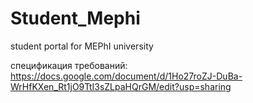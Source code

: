 # Student_Mephi
student portal for MEPhI university

спецификация требований: https://docs.google.com/document/d/1Ho27roZJ-DuBa-WrHfKXen_Rt1jO9TtI3sZLpaHQrGM/edit?usp=sharing
